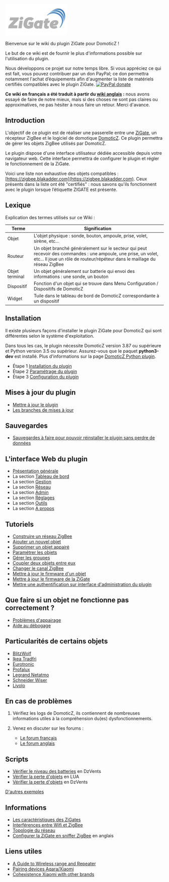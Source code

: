 ![zigate.fr](../Images/ZiGate.png)

Bienvenue sur le wiki du plugin ZiGate pour DomoticZ !

Le but de ce wiki est de fournir le plus d'informations possible sur l'utilisation du plugin.

Nous développons ce projet sur notre temps libre. Si vous appréciez ce qui est fait, vous pouvez contribuer par un don PayPal; ce don permettra notamment l'achat d’équipements afin d'augmenter la liste de matériels certifiés compatibles avec le plugin ZiGate. [![PayPal donate](https://camo.githubusercontent.com/d5d24e33e2f4b6fe53987419a21b203c03789a8f/68747470733a2f2f696d672e736869656c64732e696f2f62616467652f446f6e6174652d50617950616c2d677265656e2e737667)](https://paypal.me/pipiche)

**Ce wiki en français a été traduit à partir du [wiki anglais](../en-eng/home.md) :** nous avons essayé de faire de notre mieux, mais si des choses ne sont pas claires ou approximatives, ne pas hésiter à nous faire un retour. Merci d'avance.


## Introduction

L'objectif de ce plugin est de réaliser une passerelle entre une [ZiGate](https://zigate.fr), un récepteur ZigBee et le logiciel de domotique [DomoticZ](https://www.domoticz.com). Ce plugin permettra de gérer les objets ZigBee utilisés par DomoticZ.

Le plugin dispose d'une interface utilisateur dédiée accessible depuis votre navigateur web. Cette interface permettra de configurer le plugin et régler le fonctionnement de la ZiGate.

Voici une liste non exhaustive des objets compatibles : [https://zigbee.blakadder.com](https://zigbee.blakadder.com). Ceux présents dans la liste ont été "certifiés" : nous savons qu'ils fonctionnent avec le plugin lorsque l’étiquette ZIGATE est présente.


## Lexique

Explication des termes utilisés sur ce Wiki :

| Terme          | Signification |
| -------------- | ------------- |
| Objet          | L'objet physique : sonde, bouton, ampoule, prise, volet, sirène, etc... |
| Routeur        | Un objet branché généralement sur le secteur qui peut recevoir des commandes : une ampoule, une prise, un volet, etc... Il joue un rôle de routeur/répéteur dans le maillage du réseau ZigBee |
| Objet terminal | Un objet généralement sur batterie qui envoi des informations : une sonde, un bouton |
| Dispositif     | Fonction d'un objet qui se trouve dans Menu Configuration / Dispositifs de DomoticZ |
| Widget         | Tuile dans le tableau de bord de DomoticZ correspondante à un dispositif |




## Installation

Il existe plusieurs façons d'installer le plugin ZiGate pour DomoticZ qui sont différentes selon le système d'exploitation.

Dans tous les cas, le plugin nécessite DomoticZ version 3.87 ou supérieure et Python version 3.5 ou supérieur. Assurez-vous que le paquet __python3-dev__ est installé. Plus d'informations sur la page [DomoticZ Python plugin](https://www.domoticz.com/wiki/Using_Python_plugins).


* Étape 1 [Installation du plugin](Plugin_Installation.md)
* Étape 2 [Paramétrage du plugin](Plugin_Parametrage.md)
* Étape 3 [Configuration du plugin](Plugin_Configuration.md)


## Mises à jour du plugin

* [Mettre à jour le plugin](Plugin_Mise-a-jour.md#mettre-à-jour-le-plugin)
* [Les branches de mises à jour](Plugin_Mise-a-jour.md#les-branches-de-mise-à-jour)


## Sauvegardes

* [Sauvegardes à faire pour pouvoir réinstaller le plugin sans perdre de données](Plugin_Sauvegardes.md)


## L'interface Web du plugin

* [Présentation générale](WebUI_Presentation-generale.md)
* La section [Tableau de bord](WebUI_Tableau-de-bord.md)
* La section [Gestion](WebUI_Gestion.md)
* La section [Réseau](WebUI_Reseau.md)
* La section [Admin](WebUI_Admin.md)
* La section [Réglages](WebUI_Reglages.md)
* La section [Outils](WebUI_Outils.md)
* La section [A propos](WebUI_A-propos.md)


## Tutoriels

* [Construire un réseau ZigBee](Tuto_Construire-un-reseau-ZigBee.md)
* [Ajouter un nouvel objet](Tuto_Appairage-objet.md)
* [Supprimer un objet appairé](Tuto_Supprimer-un-objet.md)
* [Paramétrer les objets](Tuto_Parametrer-les-objets.md)
* [Gérer les groupes](Tuto_Gerer-les-groupes.md)
* [Coupler deux objets entre eux](Tuto_Coupler-deux-objets.md)
* [Changer le canal ZigBee](Tuto_Changer-le-canal-ZigBee.md)
* [Mettre à jour le firmware d'un objet](Tuto_Maj-firmware-objetf.md)
* [Mettre à jour le firmware de la ZiGate](Tuto_Maj-firmware-zigate.md)
* [Mettre une authentification sur interface d'administration du plugin](Tuto_Mettre-une-authentification-sur-interface-web.md)


## Que faire si un objet ne fonctionne pas correctement ?

* [Problèmes d'appairage](Probleme_Appairage.md)
* [Aide au débogage](Probleme_Aide-Debogage.md)


## Particularités de certains objets

* [BlitzWolf](Les-objets_Blitzwolf.md)
* [Ikea Tradfri](Les-objets_Ikea.md)
* [Eurotronic](Les-objets_Eurotronic.md)
* [Profalux](Les-objets_Profalux.md)
* [Legrand Netatmo](Les-objets_Legrand.md)
* [Schneider Wiser](Les-objets_Schneider.md)
* [Livolo](Les-objets_Livolo.md)


## En cas de problèmes

1. Vérifiez les logs de DomoticZ, ils contiennent de nombreuses informations utiles à la compréhension du(es) dysfonctionnements.
2. Venez en discuter sur les forums :

   * [Le forum français](https://easydomoticz.com/forum/viewforum.php?f=28)
   * [Le forum anglais](https://www.domoticz.com/forum/viewforum.php?f=68)


## Scripts

* [Vérifier le niveau des batteries](../Contrib/CheckBatteryLevel.dzVents) en DzVents
* [Vérifier la perte d'objets](../Contrib/CheckDeadDevices.lua) en LUA
* [Vérifier la perte d'objets](../Contrib/CheckLastSeen.dzVents) en DzVents

[D'autres exemples](../Contrib/)


## Informations

* [Les caractéristiques des ZiGates](Info_Caracteristiques-des-ZiGates.md)
* [Interférences entre Wifi et ZigBee](Info_ZigBee-et-Wifi.md)
* [Topologie du réseau](Info_Topologie-reseau.md)
* [Configurer la ZiGate en sniffer ZigBee](../en-eng/Zigate-Sniffer.md)  en anglais


## Liens utiles

* [A Guide to Wireless range and Repeater](https://support.smartthings.com/hc/en-us/articles/209963206-A-guide-to-wireless-range-and-repeaters)
* [Pairing devices Aqara/Xiaomi](https://community.hubitat.com/t/xiaomi-aqara-devices-pairing-keeping-them-connected/623)
* [Cohexistence Xiaomi with other brands](https://community.hubitat.com/t/xiaomi-aqara-devices-pairing-keeping-them-connected/623)
